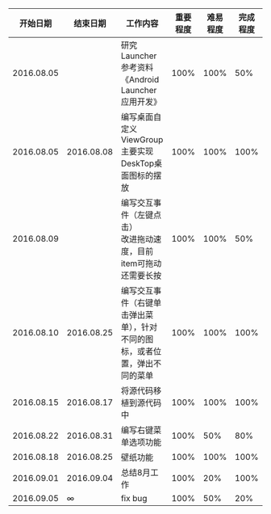| 开始日期 | 结束日期 | 工作内容 | 重要程度 | 难易程度 | 完成程度 | 
| -------- | -------- | -------- | -------- | -------- | -------- |
|2016.08.05||研究Launcher <br />参考资料《Android Launcher应用开发》|100%|100%|50%|
|2016.08.05|2016.08.08|编写桌面自定义ViewGroup <br />主要实现DeskTop桌面图标的摆放 <br /> |100%|100%|100%|
|2016.08.09||编写交互事件（左键点击）<br />改进拖动速度，目前item可拖动还需要长按|100%|100%|50%|
|2016.08.10|2016.08.25|编写交互事件（右键单击弹出菜单），针对不同的图标，或者位置，弹出不同的菜单|100%|100%|100%|
|2016.08.15|2016.08.17|将源代码移植到源代码中|100%|100%|100%|
|2016.08.22|2016.08.31|编写右键菜单选项功能|100%|50%|80%|
|2016.08.18|2016.08.25|壁纸功能|100%|100%|100%|
|2016.09.01|2016.09.04|总结8月工作|100%|20%|100%|
|2016.09.05|∞|fix bug|100%|50%|20%|
